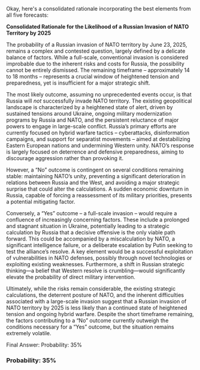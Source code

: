 Okay, here's a consolidated rationale incorporating the best elements from all five forecasts:

**Consolidated Rationale for the Likelihood of a Russian Invasion of NATO Territory by 2025**

The probability of a Russian invasion of NATO territory by June 23, 2025, remains a complex and contested question, largely defined by a delicate balance of factors. While a full-scale, conventional invasion is considered improbable due to the inherent risks and costs for Russia, the possibility cannot be entirely dismissed. The remaining timeframe – approximately 14 to 18 months – represents a crucial window of heightened tension and preparedness, yet is insufficient for a major strategic shift.

The most likely outcome, assuming no unprecedented events occur, is that Russia will *not* successfully invade NATO territory. The existing geopolitical landscape is characterized by a heightened state of alert, driven by sustained tensions around Ukraine, ongoing military modernization programs by Russia and NATO, and the persistent reluctance of major powers to engage in large-scale conflict. Russia’s primary efforts are currently focused on hybrid warfare tactics – cyberattacks, disinformation campaigns, and support for separatist movements – aimed at destabilizing Eastern European nations and undermining Western unity. NATO’s response is largely focused on deterrence and defensive preparedness, aiming to discourage aggression rather than provoking it.

However, a “No” outcome is contingent on several conditions remaining stable: maintaining NATO’s unity, preventing a significant deterioration in relations between Russia and the West, and avoiding a major strategic surprise that could alter the calculations. A sudden economic downturn in Russia, capable of forcing a reassessment of its military priorities, presents a potential mitigating factor.

Conversely, a “Yes” outcome – a full-scale invasion – would require a confluence of increasingly concerning factors. These include a prolonged and stagnant situation in Ukraine, potentially leading to a strategic calculation by Russia that a decisive offensive is the only viable path forward. This could be accompanied by a miscalculation by NATO, a significant intelligence failure, or a deliberate escalation by Putin seeking to test the alliance’s resolve. A key element would be a successful exploitation of vulnerabilities in NATO defenses, possibly through novel technologies or exploiting existing weaknesses.  Furthermore, a shift in Russian strategic thinking—a belief that Western resolve is crumbling—would significantly elevate the probability of direct military intervention.

Ultimately, while the risks remain considerable, the existing strategic calculations, the deterrent posture of NATO, and the inherent difficulties associated with a large-scale invasion suggest that a Russian invasion of NATO territory by 2025 is less likely than a continued state of heightened tension and ongoing hybrid warfare. Despite the short timeframe remaining, the factors contributing to a “No” outcome currently outweigh the conditions necessary for a “Yes” outcome, but the situation remains extremely volatile.

Final Answer: Probability: 35%

### Probability: 35%